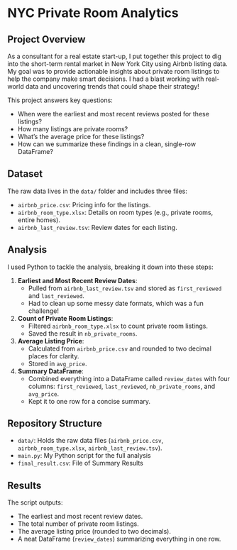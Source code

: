 # NYC Private Room Analytics

## Project Overview
As a consultant for a real estate start-up, I put together this project to dig into the short-term rental market in New York City using Airbnb listing data. My goal was to provide actionable insights about private room listings to help the company make smart decisions. I had a blast working with real-world data and uncovering trends that could shape their strategy!

This project answers key questions:
- When were the earliest and most recent reviews posted for these listings?
- How many listings are private rooms?
- What’s the average price for these listings?
- How can we summarize these findings in a clean, single-row DataFrame?

## Dataset
The raw data lives in the `data/` folder and includes three files:
- `airbnb_price.csv`: Pricing info for the listings.
- `airbnb_room_type.xlsx`: Details on room types (e.g., private rooms, entire homes).
- `airbnb_last_review.tsv`: Review dates for each listing.

## Analysis
I used Python to tackle the analysis, breaking it down into these steps:
1. **Earliest and Most Recent Review Dates**:
   - Pulled from `airbnb_last_review.tsv` and stored as `first_reviewed` and `last_reviewed`.
   - Had to clean up some messy date formats, which was a fun challenge!
2. **Count of Private Room Listings**:
   - Filtered `airbnb_room_type.xlsx` to count private room listings.
   - Saved the result in `nb_private_rooms`.
3. **Average Listing Price**:
   - Calculated from `airbnb_price.csv` and rounded to two decimal places for clarity.
   - Stored in `avg_price`.
4. **Summary DataFrame**:
   - Combined everything into a DataFrame called `review_dates` with four columns: `first_reviewed`, `last_reviewed`, `nb_private_rooms`, and `avg_price`.
   - Kept it to one row for a concise summary.

## Repository Structure
- `data/`: Holds the raw data files (`airbnb_price.csv`, `airbnb_room_type.xlsx`, `airbnb_last_review.tsv`).
- `main.py`: My Python script for the full analysis
- `final_result.csv`: File of Summary Results

## Results
The script outputs:
- The earliest and most recent review dates.
- The total number of private room listings.
- The average listing price (rounded to two decimals).
- A neat DataFrame (`review_dates`) summarizing everything in one row.

